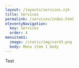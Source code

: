 ```yaml
---
layout: /layouts/services.njk
title: Services
permalink: /services/index.html
eleventyNavigation:
  key: Services
  order: 4
menuitem1:
  image: /static/img/card3.png
  body: Menu item 1 body
---
```

Test